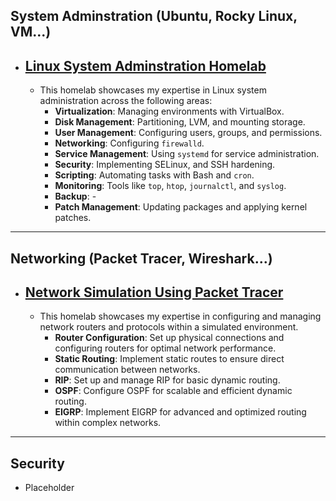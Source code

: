 ## System Adminstration (Ubuntu, Rocky Linux, VM...)

- ## [Linux System Adminstration Homelab](Linux/Linux.md)
  - This homelab showcases my expertise in Linux system administration across the following areas:
    - **Virtualization**: Managing environments with VirtualBox.
    - **Disk Management**: Partitioning, LVM, and mounting storage.
    - **User Management**: Configuring users, groups, and permissions.
    - **Networking**: Configuring `firewalld`.
    - **Service Management**: Using `systemd` for service administration.
    - **Security**: Implementing SELinux, and SSH hardening.
    - **Scripting**: Automating tasks with Bash and `cron`.
    - **Monitoring**: Tools like `top`, `htop`, `journalctl`, and `syslog`.
    - **Backup**: -
    - **Patch Management**: Updating packages and applying kernel patches.


___

## Networking (Packet Tracer, Wireshark...) 
  - ## [Network Simulation Using Packet Tracer](PacketTracer/PacketTracer.md)
    - This homelab showcases my expertise in configuring and managing network routers and protocols within a simulated environment. 
      - **Router Configuration**: Set up physical connections and configuring routers for optimal network performance.  
      - **Static Routing**: Implement static routes to ensure direct communication between networks.  
      - **RIP**: Set up and manage RIP for basic dynamic routing.  
      - **OSPF**: Configure OSPF for scalable and efficient dynamic routing.  
      - **EIGRP**: Implement EIGRP for advanced and optimized routing within complex networks.


___

## Security
  - Placeholder
